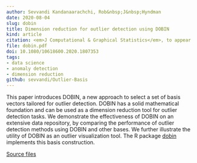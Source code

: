 ```yaml
---
author: Sevvandi Kandanaarachchi, Rob&nbsp;J&nbsp;Hyndman
date: 2020-08-04
slug: dobin
title: Dimension reduction for outlier detection using DOBIN
kind: article
citation: <em>J Computational & Graphical Statistics</em>, to appear
file: dobin.pdf
doi: 10.1080/10618600.2020.1807353
tags:
- data science
- anomaly detection
- dimension reduction
github: sevvandi/Outlier-Basis
---
```


This paper introduces DOBIN, a new approach to select a set of basis vectors tailored for outlier detection. DOBIN has a solid mathematical foundation and can be used as a dimension reduction tool for outlier detection tasks. We demonstrate the effectiveness of DOBIN on an extensive data repository, by comparing the performance of outlier detection methods using DOBIN and other bases. We further illustrate the utility of DOBIN as an outlier visualization tool. The R package [dobin](https://github.com/sevvandi/dobin) implements this basis construction.

[Source files](https://github.com/sevvandi/Outlier-Basis)